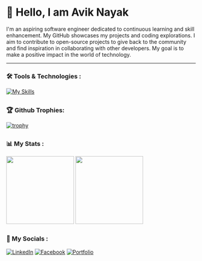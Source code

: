 # 👋 Hello, I am Avik Nayak

I'm an aspiring software engineer dedicated to continuous learning and skill enhancement. My GitHub showcases my projects and coding explorations. I aim to contribute to open-source projects to give back to the community and find inspiration in collaborating with other developers. My goal is to make a positive impact in the world of technology.

---

### 🛠️ Tools & Technologies :
[![My Skills](https://skillicons.dev/icons?i=cpp,html,css,js,react,redux,tailwind,firebase,nodejs,expressjs,mongodb,git,github)](https://skillicons.dev)

##


### 🏆 Github Trophies:

[![trophy](https://github-profile-trophy.vercel.app/?username=AvikNayak22&theme=discord)](https://github.com/AvikNayak22/github-profile-trophy)

##


### 📊 My Stats :

<div align="left">
<img align="center" src="http://github-profile-summary-cards.vercel.app/api/cards/stats?username=AvikNayak22&theme=city_lights" height="180em" />
<img align="center" src="http://github-profile-summary-cards.vercel.app/api/cards/repos-per-language?username=AvikNayak22&theme=city_lights" height="180em" />
</div>


##


### 📱 My Socials :

[![LinkedIn](https://img.shields.io/badge/LinkedIn-0077B5?style=for-the-badge&logo=linkedin&logoColor=white)](https://www.linkedin.com/in/avik-nayak-50b667222/)
[![Facebook](https://img.shields.io/badge/Facebook-%231877F2.svg?style=for-the-badge&logo=Facebook&logoColor=white)](https://www.facebook.com/profile.php?id=61552946880967)
[![Portfolio](https://img.shields.io/badge/website-000000?style=for-the-badge&logo=About.me&logoColor=white)](https://aviknayak.vercel.app/)



